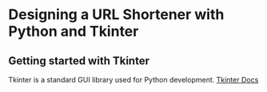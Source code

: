 # Designing a URL Shortener with Python and Tkinter

## Getting started with Tkinter

Tkinter is a standard GUI library used for Python development.
[Tkinter Docs](https://docs.python.org/3/library/tk.html)